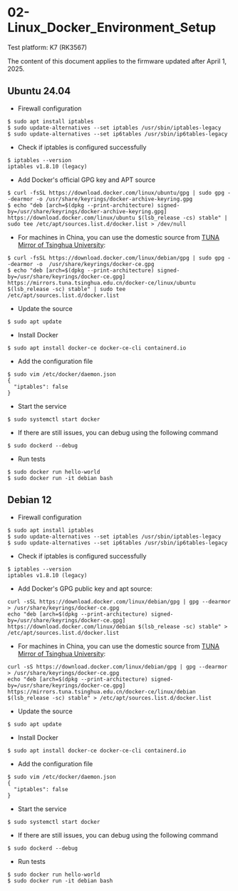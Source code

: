 # 02-Linux_Docker_Environment_Setup

Test platform: K7 (RK3567)

The content of this document applies to the firmware updated after April 1, 2025.

## Ubuntu 24.04

* Firewall configuration

```shell
$ sudo apt install iptables
$ sudo update-alternatives --set iptables /usr/sbin/iptables-legacy
$ sudo update-alternatives --set ip6tables /usr/sbin/ip6tables-legacy
```

* Check if iptables is configured successfully

```shell
$ iptables --version
iptables v1.8.10 (legacy)
```

- Add Docker's official GPG key and APT source

```shell
$ curl -fsSL https://download.docker.com/linux/ubuntu/gpg | sudo gpg --dearmor -o /usr/share/keyrings/docker-archive-keyring.gpg
$ echo "deb [arch=$(dpkg --print-architecture) signed-by=/usr/share/keyrings/docker-archive-keyring.gpg] https://download.docker.com/linux/ubuntu $(lsb_release -cs) stable" | sudo tee /etc/apt/sources.list.d/docker.list > /dev/null
```

* For machines in China, you can use the domestic source from [TUNA Mirror of Tsinghua University](https://mirrors.tuna.tsinghua.edu.cn/):

```shell
$ curl -fsSL https://download.docker.com/linux/debian/gpg | sudo gpg --dearmor -o  /usr/share/keyrings/docker-ce.gpg
$ echo "deb [arch=$(dpkg --print-architecture) signed-by=/usr/share/keyrings/docker-ce.gpg] https://mirrors.tuna.tsinghua.edu.cn/docker-ce/linux/ubuntu $(lsb_release -sc) stable" | sudo tee /etc/apt/sources.list.d/docker.list
```

* Update the source

```shell
$ sudo apt update
```

* Install Docker

```shell
$ sudo apt install docker-ce docker-ce-cli containerd.io
```

* Add the configuration file

```shell
$ sudo vim /etc/docker/daemon.json
{
  "iptables": false
}
```

* Start the service

```shell
$ sudo systemctl start docker
```

* If there are still issues, you can debug using the following command

```shell
$ sudo dockerd --debug
```

* Run tests

```shell
$ sudo docker run hello-world
$ sudo docker run -it debian bash
```

## Debian 12

* Firewall configuration

```shell
$ sudo apt install iptables
$ sudo update-alternatives --set iptables /usr/sbin/iptables-legacy
$ sudo update-alternatives --set ip6tables /usr/sbin/ip6tables-legacy
```

* Check if iptables is configured successfully

```shell
$ iptables --version
iptables v1.8.10 (legacy)
```

* Add Docker's GPG public key and apt source:

```
curl -sSL https://download.docker.com/linux/debian/gpg | gpg --dearmor > /usr/share/keyrings/docker-ce.gpg
echo "deb [arch=$(dpkg --print-architecture) signed-by=/usr/share/keyrings/docker-ce.gpg] https://download.docker.com/linux/debian $(lsb_release -sc) stable" > /etc/apt/sources.list.d/docker.list
```

* For machines in China, you can use the domestic source from [TUNA Mirror of Tsinghua University](https://mirrors.tuna.tsinghua.edu.cn/):

```shell
curl -sS https://download.docker.com/linux/debian/gpg | gpg --dearmor > /usr/share/keyrings/docker-ce.gpg
echo "deb [arch=$(dpkg --print-architecture) signed-by=/usr/share/keyrings/docker-ce.gpg] https://mirrors.tuna.tsinghua.edu.cn/docker-ce/linux/debian $(lsb_release -sc) stable" > /etc/apt/sources.list.d/docker.list
```

* Update the source

```shell
$ sudo apt update
```

* Install Docker

```shell
$ sudo apt install docker-ce docker-ce-cli containerd.io
```

* Add the configuration file

```shell
$ sudo vim /etc/docker/daemon.json
{
  "iptables": false
}
```

* Start the service

```shell
$ sudo systemctl start docker
```

* If there are still issues, you can debug using the following command

```shell
$ sudo dockerd --debug
```

* Run tests

```shell
$ sudo docker run hello-world
$ sudo docker run -it debian bash
```
